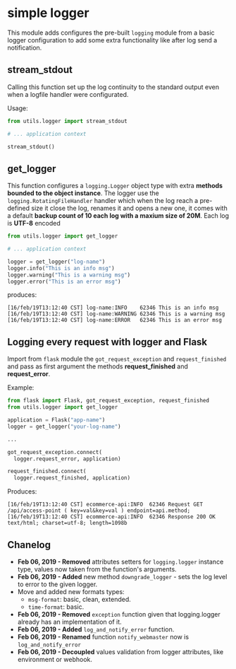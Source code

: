 simple logger
=============

This module adds configures the pre-built `logging` module from a basic logger configuration to add some extra functionality like after log send a notification.

stream_stdout
-------------

Calling this function set up the log continuity to the standard output even when a logfile handler were configurated.

Usage:

```python
from utils.logger import stream_stdout

# ... application context

stream_stdout()
```

get_logger
----------

This function configures a `logging.Logger` object type with extra __methods bounded to the object instance__. The logger use the `logging.RotatingFileHandler` handler which when the log reach  a pre-defined size it close the log, renames it and opens a new one,  it comes with a default __backup count of 10 each log with a maxium size of 20M__. Each log is __UTF-8__ encoded

```python
from utils.logger import get_logger

# ... application context

logger = get_logger("log-name")
logger.info("This is an info msg")
logger.warning("This is a warning msg")
logger.error("This is an error msg")
```

produces:

```
[16/feb/19T13:12:40 CST] log-name:INFO    62346 This is an info msg
[16/feb/19T13:12:40 CST] log-name:WARNING 62346 This is a warning msg
[16/feb/19T13:12:40 CST] log-name:ERROR   62346 This is an error msg
```

Logging every request with logger and Flask
-------------------------------------------

Import from `flask` module the `got_request_exception` and `request_finished` and pass as first argument the methods __request_finished__ and __request_error__.

Example:

```python
from flask import Flask, got_request_exception, request_finished
from utils.logger import get_logger

application = Flask("app-name")
logger = get_logger("your-log-name")

...

got_request_exception.connect(
  logger.request_error, application)

request_finished.connect(
  logger.request_finished, application)
```

Produces:

```
[16/feb/19T13:12:40 CST] ecommerce-api:INFO  62346 Request GET /api/access-point ( key=val&key=val ) endpoint=api.method;
[16/feb/19T13:12:40 CST] ecommerce-api:INFO  62346 Response 200 OK text/html; charset=utf-8; length=1098b
```

Chanelog
--------

- **Feb 06, 2019 - Removed** attributes setters for `logging.logger` instance type, values now taken from the function's arguments.
- **Feb 06, 2019 - Added** new method `downgrade_logger` - sets the log level to error to the given logger.
- Move and added new formats types:
  + `msg-format`: basic, clean, extended.
  + `time-format`: basic.
- **Feb 06, 2019 - Removed**  `exception` function given that logging.logger already has an implementation of it.
- **Feb 06, 2019 - Added** `log_and_notify_error` function.
- **Feb 06, 2019 - Renamed** function `notify_webmaster` now is `log_and_notify_error`
- **Feb 06, 2019 - Decoupled** values validation from logger attributes, like environment or webhook.
